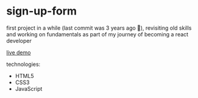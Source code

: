 # sign-up-form

first project in a while (last commit was 3 years ago 👀), revisiting old skills and working on fundamentals as part of my journey of becoming a react developer

[live demo](https://jochuu.github.io/sign-up-form/)

technologies:
- HTML5
- CSS3
- JavaScript